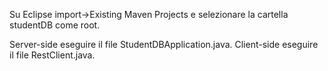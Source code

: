 Su Eclipse import->Existing Maven Projects e selezionare la cartella studentDB come root.

Server-side eseguire il file StudentDBApplication.java.
Client-side eseguire il file RestClient.java.
